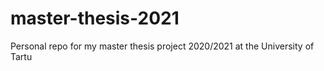 # master-thesis-2021
Personal repo for my master thesis project 2020/2021 at the University of Tartu